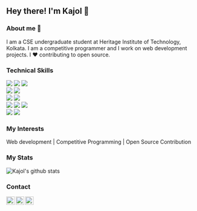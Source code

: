 ## Hey there! I'm Kajol 👋

### About me 👩

I am a CSE undergraduate student at Heritage Institute of Technology, Kolkata. I am a competitive programmer and I work on web development projects. I ❤ contributing to open source.



### Technical Skills
<img src="https://img.shields.io/badge/-Angular-%23cc0000?style=flat&logo=Angular"> <img src="https://img.shields.io/badge/-NodeJS-black?style=flat&logo=node.js"> <img src="https://img.shields.io/badge/-MongoDB-yellow?style=flat&logo=mongoDB"> <br />
<img src="https://img.shields.io/badge/-django-black?style=flat&logo=django"> <img src="https://img.shields.io/badge/-Firebase-black?style=flat&logo=Firebase">  <br />
<img src="https://img.shields.io/badge/-C%20&%20C++-659ad2?style=flat&logo=c%2B%2B&logoColor=ffffff"> <img src="https://img.shields.io/badge/-Python%203-black?style=flat&logo=python&logoColor=white"> <br />
<img src = "https://img.shields.io/badge/-HTML5-E34F26?style=flat&logo=html5&logoColor=white"> <img src = "https://img.shields.io/badge/-CSS3-1572B6?style=flat&logo=css3&logoColor=white"> 
<img src="https://img.shields.io/badge/-Bootstrap-563D7C?style=flat&logo=bootstrap&logoColor=white"> <br />
<img src="https://img.shields.io/badge/-Problem%20Solving-ffa804?style=flat"> <img src="https://img.shields.io/badge/-Database%20Management-4d008f?style=flat"> <br />

### My Interests

Web development | Competitive Programming | Open Source Contribution


### My Stats

![Kajol's github stats](https://github-readme-stats.vercel.app/api?username=Kajol-Kumari&count_private=true&show_icons=true&theme=radical)



### Contact

<a href="https://www.linkedin.com/in/kajol-kumari-73245b166/">
  <img align="left" alt="Kajol Kuamri|Linkedin" width="22px" src="https://cdn.jsdelivr.net/npm/simple-icons@v3/icons/linkedin.svg" />
</a>
<a href="https://twitter.com/Kajol74266398">
  <img align="left" alt="Kajol Kumari| Twitter" width="22px" src="https://cdn.jsdelivr.net/npm/simple-icons@v3/icons/twitter.svg" />
</a>
<a href="mailto:kajolkumarisingh222@gmail.com">
  <img align="left" alt="Kajol Kumari| Gmaiil" width="22px" src="https://cdn.jsdelivr.net/npm/simple-icons@v3/icons/gmail.svg" />
</a>

